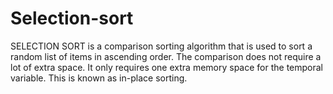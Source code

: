 # Selection-sort

SELECTION SORT is a comparison sorting algorithm that is used to sort a random list of items in ascending order. The comparison does not require a lot of extra space. It only requires one extra memory space for the temporal variable.
This is known as in-place sorting.
